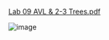 
[Lab 09 AVL & 2-3 Trees.pdf](https://github.com/user-attachments/files/17537253/Lab.09.AVL.2-3.Trees.pdf)


![image](https://github.com/user-attachments/assets/d3289761-7944-4647-ab99-d5caaf617b89)
